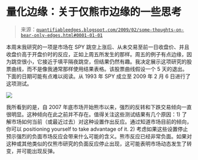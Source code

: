 <!--yml

category: 未分类

date: 2024-05-18 13:28:06

-->

# 量化边缘：关于仅熊市边缘的一些思考

> 来源：[`quantifiableedges.blogspot.com/2009/02/some-thoughts-on-bear-only-edges.html#0001-01-01`](http://quantifiableedges.blogspot.com/2009/02/some-thoughts-on-bear-only-edges.html#0001-01-01)

本周末我研究的一项是市场在 SPY 跳空上涨后、从未交易至前一日收盘价、并且收盘价高于开盘价时的反应，正如上周五所发生的那样。周五的例子有点边缘，因为跳空很小，它接近于填平隔夜跳空，但结果仍然有趣。我决定展示这项研究的股票曲线，而不是像我通常那样使用结果表格。该股票曲线假设一个 5 天的退出。下面的日期可能有点难以阅读。从 1993 年 SPY 成立至 2009 年 2 月 6 日进行了这项测试。

![](https://blogger.googleusercontent.com/img/b/R29vZ2xl/AVvXsEi4bcuEBfDdGfFLhEbpBM1cIP7R48b3jWJEBNyS6y3slmtYXmu-wM9DM5fClYslm_UzKxgjRDSD3_mLINlny9Kldzv6CahV28QRiwSRq31YrfICLCPdjhMJdnSNCZPTBEd2hwMqPidR7JM/s1600-h/2009-2-9+png.png)

我所看到的是，自 2007 年底市场开始熊市以来，强烈的反转和下跌交易倾向一直很明显。这种倾向在此之前并不存在。值得关注这些测试结果有几个原因：1) 了解市场如何当前（或最近过去）对这种设置作出反应。通过知道市场目前的倾向，你可以 positioning yourself to take advantage of it. 2) 考虑如果这些设置停止预示强烈的负面市场反应会带来什么可能的含义。熊市反应已经非常负面。如果对这种或其他类似的仅熊市研究的负面反应停止出现，这可能表明市场动态发生了转变，并可能出现反弹。
